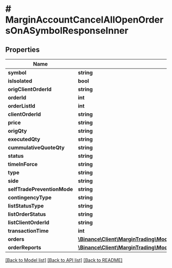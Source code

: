 # # MarginAccountCancelAllOpenOrdersOnASymbolResponseInner

## Properties

Name | Type | Description | Notes
------------ | ------------- | ------------- | -------------
**symbol** | **string** |  | [optional]
**isIsolated** | **bool** |  | [optional]
**origClientOrderId** | **string** |  | [optional]
**orderId** | **int** |  | [optional]
**orderListId** | **int** |  | [optional]
**clientOrderId** | **string** |  | [optional]
**price** | **string** |  | [optional]
**origQty** | **string** |  | [optional]
**executedQty** | **string** |  | [optional]
**cummulativeQuoteQty** | **string** |  | [optional]
**status** | **string** |  | [optional]
**timeInForce** | **string** |  | [optional]
**type** | **string** |  | [optional]
**side** | **string** |  | [optional]
**selfTradePreventionMode** | **string** |  | [optional]
**contingencyType** | **string** |  | [optional]
**listStatusType** | **string** |  | [optional]
**listOrderStatus** | **string** |  | [optional]
**listClientOrderId** | **string** |  | [optional]
**transactionTime** | **int** |  | [optional]
**orders** | [**\Binance\Client\MarginTrading\Model\MarginAccountCancelAllOpenOrdersOnASymbolResponseInnerOrdersInner[]**](MarginAccountCancelAllOpenOrdersOnASymbolResponseInnerOrdersInner.md) |  | [optional]
**orderReports** | [**\Binance\Client\MarginTrading\Model\MarginAccountCancelAllOpenOrdersOnASymbolResponseInnerOrderReportsInner[]**](MarginAccountCancelAllOpenOrdersOnASymbolResponseInnerOrderReportsInner.md) |  | [optional]

[[Back to Model list]](../../README.md#models) [[Back to API list]](../../README.md#endpoints) [[Back to README]](../../README.md)
